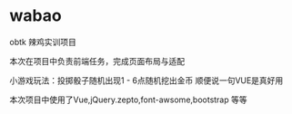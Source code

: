 # wabao
obtk 辣鸡实训项目

本次在项目中负责前端任务，完成页面布局与适配

小游戏玩法：投掷骰子随机出现1  -  6点随机挖出金币
顺便说一句VUE是真好用

本次项目中使用了Vue,jQuery.zepto,font-awsome,bootstrap 等等

